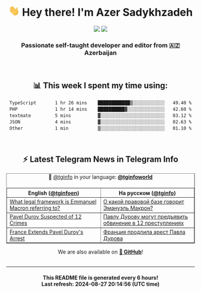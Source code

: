 <div align="center">
	<div>
		<h1>
      <img src="./assets/hi.gif" width="30px"> Hey there! I'm Azer Sadykhzadeh
    </h1>
    <img height="18" src="https://komarev.com/ghpvc/?username=sadykhzadeh&label=Views&color=2081c1&style=flat-square" />
		<a href="https://wakatime.com/Azer"> <img height="18" src="https://wakatime.com/badge/user/f80ae27a-c328-426f-a381-bc84136e2dd6.svg" /> </a>
    <h3>
      Passionate self-taught developer and editor from 🇦🇿 Azerbaijan
    </h3>
  </div>
  <br>

<h2>📊 This week I spent my time using:</h2>

<!--START_SECTION:waka-->

```txt
TypeScript       1 hr 26 mins    ████████████▒░░░░░░░░░░░░   49.40 %
PHP              1 hr 14 mins    ██████████▓░░░░░░░░░░░░░░   42.60 %
textmate         5 mins          ▓░░░░░░░░░░░░░░░░░░░░░░░░   03.12 %
JSON             4 mins          ▓░░░░░░░░░░░░░░░░░░░░░░░░   02.63 %
Other            1 min           ▒░░░░░░░░░░░░░░░░░░░░░░░░   01.10 %
```

<!--END_SECTION:waka-->

<br>

<h2>⚡️ Latest Telegram News in Telegram Info</h2>
  <table border>
		<tr>
			<th width="50%">English (<a href="https://t.me/tginfoen">@tginfoen</a>)</th>
			<th>На русском (<a href="https://t.me/tginfo">@tginfo</a>)</th>
		</tr>
		<caption>🚩 <a href="https://t.me/tginfo">@tginfo</a> in your language: <a href="https://t.me/tginfoworld"><b>@tginfoworld</b></a><caption/>
  <tr><td><a href="https://t.me/tginfoen/1965">What legal framework is Emmanuel Macron referring to?</a></td>
    <td><a href="https://t.me/tginfo/4102">О какой правовой базе говорит Эмануэль Макрон?</a></td></tr><tr><td><a href="https://t.me/tginfoen/1964">Pavel Durov Suspected of 12 Crimes</a></td>
    <td><a href="https://t.me/tginfo/4101">Павлу Дурову могут предъявить обвинение в 12 преступлениях</a></td></tr><tr><td><a href="https://t.me/tginfoen/1963">France Extends Pavel Durov's Arrest</a></td>
    <td><a href="https://t.me/tginfo/4100">Франция продлила арест Павла Дурова</a></td></tr>
</table>
We are also available on <a href="https://github.com/tginfo"><b>🐙 GitHub</b></a>!
</div>

<br>
<hr>
<h4 align="center">This README file is generated <b>every 6 hours</b>!</br>Last refresh: <b>2024-08-27 20:14:56 (UTC time)</b></h4>
